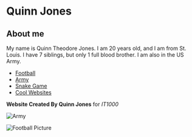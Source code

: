 # Quinn Jones

## About me
My name is Quinn Theodore Jones. I am 20 years old, and I am from St. Louis. I have 7 siblings, but only 1 full blood brother. I am also in the US Army.  

- [Football](/QuinnJonesMarkDown/football.md)
- [Army](/QuinnJonesMarkDown/army.md)
- [Snake Game](/QuinnJonesMarkDown/snake.md)
- [Cool Websites](/QuinnJonesMarkDown/websites.md)

**Website Created By Quinn Jones** for *IT1000*



![Army](https://www.google.com/imgres?imgurl=https%3A%2F%2Fimages03.military.com%2Fsites%2Fdefault%2Ffiles%2Fstyles%2Ffull%2Fpublic%2F2019-08%2Farmy-reenlistment-kuwait-30.jpg%3Fitok%3DVw8UTk3X&imgrefurl=https%3A%2F%2Fwww.military.com%2Fdaily-news%2F2019%2F08%2F27%2Farmy-rolls-out-new-reenlistment-bonus-worth-81000.html&docid=CvpJ7Y1oaLynwM&tbnid=0XP33O3f8nQ4BM%3A&vet=10ahUKEwiJjv-rsZ_mAhUOEawKHew6DVIQMwh-KAUwBQ..i&w=621&h=414&safe=strict&bih=916&biw=840&q=US%20Army&ved=0ahUKEwiJjv-rsZ_mAhUOEawKHew6DVIQMwh-KAUwBQ&iact=mrc&uact=8)

![Football Picture](/QuinnJonesMarkDown/football.jpg)

